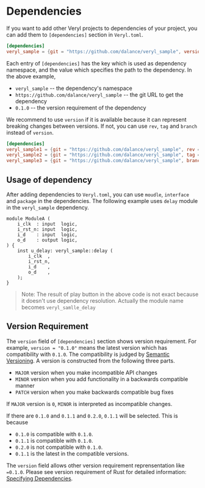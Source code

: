 # Dependencies

If you want to add other Veryl projects to dependencies of your project, you can add them to `[dependencies]` section in `Veryl.toml`.

```toml
[dependencies]
veryl_sample = {git = "https://github.com/dalance/veryl_sample", version = "0.1.0"}
```

Each entry of `[dependencies]` has the key which is used as dependency namespace, and the value which specifies the path to the dependency.
In the above example, 

* `veryl_sample` -- the dependency's namespace
* `https://github.com/dalance/veryl_sample` -- the git URL to get the dependency
* `0.1.0` -- the version requirement of the dependency

We recommend to use `version` if it is available because it can represent breaking changes between versions.
If not, you can use `rev`, `tag` and `branch` instead of `version`.

```toml
[dependencies]
veryl_sample1 = {git = "https://github.com/dalance/veryl_sample", rev = "9e9a30a"}
veryl_sample2 = {git = "https://github.com/dalance/veryl_sample", tag = "v0.4"}
veryl_sample3 = {git = "https://github.com/dalance/veryl_sample", branch = "branch"}
```

## Usage of dependency

After adding dependencies to `Veryl.toml`, you can use `moudle`, `interface` and `package` in the dependencies.
The following example uses `delay` module in the `veryl_sample` dependency.

```veryl,playground
module ModuleA (
    i_clk  : input  logic,
    i_rst_n: input  logic,
    i_d    : input  logic,
    o_d    : output logic,
) {
    inst u_delay: veryl_sample::delay (
        i_clk  ,
        i_rst_n,
        i_d    ,
        o_d    ,
    );
}
```

> Note: The result of play button in the above code is not exact because it doesn't use dependency resolution.
> Actually the module name becomes `veryl_samlle_delay`

## Version Requirement

The `version` field of `[dependencies]` section shows version requirement.
For example, `version = "0.1.0"` means the latest version which has compatibility with `0.1.0`.
The compatibility is judged by [Semantic Versioning](https://semver.org/).
A version is constructed from the following three parts.

* `MAJOR` version when you make incompatible API changes
* `MINOR` version when you add functionality in a backwards compatible manner
* `PATCH` version when you make backwards compatible bug fixes

If `MAJOR` version is `0`, `MINOR` is interpreted as incompatible changes.

If there are `0.1.0` and `0.1.1` and `0.2.0`, `0.1.1` will be selected.
This is because

* `0.1.0` is compatible with `0.1.0`.
* `0.1.1` is compatible with `0.1.0`.
* `0.2.0` is not compatible with `0.1.0`.
* `0.1.1` is the latest in the compatible versions.

The `version` field allows other version requirement reprensentation like `=0.1.0`.
Please see version requirement of Rust for detailed information: [Specifying Dependencies](https://doc.rust-lang.org/cargo/reference/specifying-dependencies.html#specifying-dependencies-from-cratesio).
